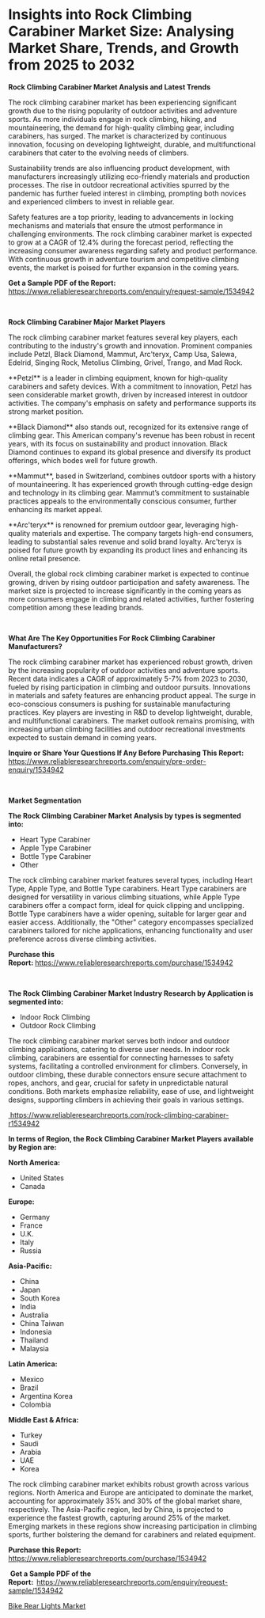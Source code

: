 <p><h1>Insights into Rock Climbing Carabiner Market Size: Analysing Market Share, Trends, and Growth from 2025 to 2032</h1></p><p><strong>Rock Climbing Carabiner Market Analysis and Latest Trends</strong></p>
<p><p>The rock climbing carabiner market has been experiencing significant growth due to the rising popularity of outdoor activities and adventure sports. As more individuals engage in rock climbing, hiking, and mountaineering, the demand for high-quality climbing gear, including carabiners, has surged. The market is characterized by continuous innovation, focusing on developing lightweight, durable, and multifunctional carabiners that cater to the evolving needs of climbers. </p><p>Sustainability trends are also influencing product development, with manufacturers increasingly utilizing eco-friendly materials and production processes. The rise in outdoor recreational activities spurred by the pandemic has further fueled interest in climbing, prompting both novices and experienced climbers to invest in reliable gear. </p><p>Safety features are a top priority, leading to advancements in locking mechanisms and materials that ensure the utmost performance in challenging environments. The rock climbing carabiner market is expected to grow at a CAGR of 12.4% during the forecast period, reflecting the increasing consumer awareness regarding safety and product performance. With continuous growth in adventure tourism and competitive climbing events, the market is poised for further expansion in the coming years.</p></p>
<p><strong>Get a Sample PDF of the Report:&nbsp;</strong> <a href="https://www.reliableresearchreports.com/enquiry/request-sample/1534942?utm_campaign=3446&utm_medium=2&utm_source=Github&utm_content=ia&utm_term=04042025&utm_id=rock-climbing-carabiner">https://www.reliableresearchreports.com/enquiry/request-sample/1534942</a></p>
<p>&nbsp;</p>
<p><strong>Rock Climbing Carabiner Major Market Players</strong></p>
<p><p>The rock climbing carabiner market features several key players, each contributing to the industry's growth and innovation. Prominent companies include Petzl, Black Diamond, Mammut, Arc'teryx, Camp Usa, Salewa, Edelrid, Singing Rock, Metolius Climbing, Grivel, Trango, and Mad Rock.</p><p>**Petzl** is a leader in climbing equipment, known for high-quality carabiners and safety devices. With a commitment to innovation, Petzl has seen considerable market growth, driven by increased interest in outdoor activities. The company's emphasis on safety and performance supports its strong market position.</p><p>**Black Diamond** also stands out, recognized for its extensive range of climbing gear. This American company's revenue has been robust in recent years, with its focus on sustainability and product innovation. Black Diamond continues to expand its global presence and diversify its product offerings, which bodes well for future growth.</p><p>**Mammut**, based in Switzerland, combines outdoor sports with a history of mountaineering. It has experienced growth through cutting-edge design and technology in its climbing gear. Mammut’s commitment to sustainable practices appeals to the environmentally conscious consumer, further enhancing its market appeal.</p><p>**Arc'teryx** is renowned for premium outdoor gear, leveraging high-quality materials and expertise. The company targets high-end consumers, leading to substantial sales revenue and solid brand loyalty. Arc'teryx is poised for future growth by expanding its product lines and enhancing its online retail presence.</p><p>Overall, the global rock climbing carabiner market is expected to continue growing, driven by rising outdoor participation and safety awareness. The market size is projected to increase significantly in the coming years as more consumers engage in climbing and related activities, further fostering competition among these leading brands.</p></p>
<p>&nbsp;</p>
<p><strong>What Are The Key Opportunities For Rock Climbing Carabiner Manufacturers?</strong></p>
<p><p>The rock climbing carabiner market has experienced robust growth, driven by the increasing popularity of outdoor activities and adventure sports. Recent data indicates a CAGR of approximately 5-7% from 2023 to 2030, fueled by rising participation in climbing and outdoor pursuits. Innovations in materials and safety features are enhancing product appeal. The surge in eco-conscious consumers is pushing for sustainable manufacturing practices. Key players are investing in R&D to develop lightweight, durable, and multifunctional carabiners. The market outlook remains promising, with increasing urban climbing facilities and outdoor recreational investments expected to sustain demand in coming years.</p></p>
<p><strong>Inquire or Share Your Questions If Any Before Purchasing This Report:</strong> <a href="https://www.reliableresearchreports.com/enquiry/pre-order-enquiry/1534942?utm_campaign=3446&utm_medium=2&utm_source=Github&utm_content=ia&utm_term=04042025&utm_id=rock-climbing-carabiner">https://www.reliableresearchreports.com/enquiry/pre-order-enquiry/1534942</a></p>
<p>&nbsp;</p>
<p><strong>Market Segmentation</strong></p>
<p><strong>The Rock Climbing Carabiner Market Analysis by types is segmented into:</strong></p>
<p><ul><li>Heart Type Carabiner</li><li>Apple Type Carabiner</li><li>Bottle Type Carabiner</li><li>Other</li></ul></p>
<p><p>The rock climbing carabiner market features several types, including Heart Type, Apple Type, and Bottle Type carabiners. Heart Type carabiners are designed for versatility in various climbing situations, while Apple Type carabiners offer a compact form, ideal for quick clipping and unclipping. Bottle Type carabiners have a wider opening, suitable for larger gear and easier access. Additionally, the "Other" category encompasses specialized carabiners tailored for niche applications, enhancing functionality and user preference across diverse climbing activities.</p></p>
<p><strong>Purchase this Report:&nbsp;</strong><a href="https://www.reliableresearchreports.com/purchase/1534942?utm_campaign=3446&utm_medium=2&utm_source=Github&utm_content=ia&utm_term=04042025&utm_id=rock-climbing-carabiner">https://www.reliableresearchreports.com/purchase/1534942</a></p>
<p>&nbsp;</p>
<p><strong>The Rock Climbing Carabiner Market Industry Research by Application is segmented into:</strong></p>
<p><ul><li>Indoor Rock Climbing</li><li>Outdoor Rock Climbing</li></ul></p>
<p><p>The rock climbing carabiner market serves both indoor and outdoor climbing applications, catering to diverse user needs. In indoor rock climbing, carabiners are essential for connecting harnesses to safety systems, facilitating a controlled environment for climbers. Conversely, in outdoor climbing, these durable connectors ensure secure attachment to ropes, anchors, and gear, crucial for safety in unpredictable natural conditions. Both markets emphasize reliability, ease of use, and lightweight designs, supporting climbers in achieving their goals in various settings.</p></p>
<p><a href="https://www.reliableresearchreports.com/rock-climbing-carabiner-r1534942?utm_campaign=3446&utm_medium=2&utm_source=Github&utm_content=ia&utm_term=04042025&utm_id=rock-climbing-carabiner">&nbsp;https://www.reliableresearchreports.com/rock-climbing-carabiner-r1534942</a></p>
<p><strong>In terms of Region, the Rock Climbing Carabiner Market Players available by Region are:</strong></p>
<p>
    <p> <strong> North America: </strong>
        <ul>
            <li>United States</li>
            <li>Canada</li>
        </ul>
        </p> 
    <p> <strong> Europe: </strong>
        <ul>
            <li>Germany</li>
            <li>France</li>
            <li>U.K.</li>
            <li>Italy</li>
            <li>Russia</li>
        </ul>
        </p> 
    <p> <strong> Asia-Pacific: </strong>
        <ul>
            <li>China</li>
            <li>Japan</li>
            <li>South Korea</li>
            <li>India</li>
            <li>Australia</li>
            <li>China Taiwan</li>
            <li>Indonesia</li>
            <li>Thailand</li>
            <li>Malaysia</li>
        </ul>
        </p> 
    <p> <strong> Latin America: </strong>
        <ul>
            <li>Mexico</li>
            <li>Brazil</li>
            <li>Argentina Korea</li>
            <li>Colombia</li>
        </ul>
        </p> 
    <p> <strong> Middle East & Africa: </strong>
        <ul>
            <li>Turkey</li>
            <li>Saudi</li>
            <li>Arabia</li>
            <li>UAE</li>
            <li>Korea</li>
        </ul>
    </p>
    </p>
<p><p>The rock climbing carabiner market exhibits robust growth across various regions. North America and Europe are anticipated to dominate the market, accounting for approximately 35% and 30% of the global market share, respectively. The Asia-Pacific region, led by China, is projected to experience the fastest growth, capturing around 25% of the market. Emerging markets in these regions show increasing participation in climbing sports, further bolstering the demand for carabiners and related equipment.</p></p>
<p><strong>Purchase this Report: </strong><a href="https://www.reliableresearchreports.com/purchase/1534942?utm_campaign=3446&utm_medium=2&utm_source=Github&utm_content=ia&utm_term=04042025&utm_id=rock-climbing-carabiner">https://www.reliableresearchreports.com/purchase/1534942</a></p>
<p>&nbsp;<strong>Get a Sample PDF of the Report:&nbsp;&nbsp;</strong><a href="https://www.reliableresearchreports.com/enquiry/request-sample/1534942?utm_campaign=3446&utm_medium=2&utm_source=Github&utm_content=ia&utm_term=04042025&utm_id=rock-climbing-carabiner">https://www.reliableresearchreports.com/enquiry/request-sample/1534942</a></p>
<p><strong></strong></p>
<p><p><a href="https://github.com/popoialraih3/Market-Research-Report-List-1/blob/main/bike-rear-lights-market.md?utm_campaign=3446&utm_medium=2&utm_source=Github&utm_content=ia&utm_term=04042025&utm_id=rock-climbing-carabiner">Bike Rear Lights Market</a></p></p>